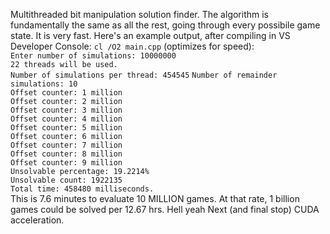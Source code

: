 Multithreaded bit manipulation solution finder. The algorithm is fundamentally the same as all the rest, going through every possibile game state. 
It is very fast. Here's an example output, after compiling in VS Developer Console: `cl /O2 main.cpp` (optimizes for speed):  
`Enter number of simulations: 10000000`  
`22 threads will be used.`  
`Number of simulations per thread: 454545`
`Number of remainder simulations: 10`  
`Offset counter: 1 million`  
`Offset counter: 2 million`  
`Offset counter: 3 million`  
`Offset counter: 4 million`  
`Offset counter: 5 million`  
`Offset counter: 6 million`  
`Offset counter: 7 million`  
`Offset counter: 8 million`  
`Offset counter: 9 million`  
`Unsolvable percentage: 19.2214%`  
`Unsolvable count: 1922135`  
`Total time: 458480 milliseconds.`  
This is 7.6 minutes to evaluate 10 MILLION games. At that rate, 1 billion games could be solved per 12.67 hrs. Hell yeah
Next (and final stop) CUDA acceleration.
